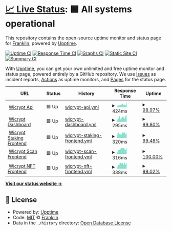 # [📈 Live Status](https://status.xend.tools): <!--live status--> **🟩 All systems operational**

This repository contains the open-source uptime monitor and status page for [Franklin](https://frank.bluebecks.com), powered by [Upptime](https://github.com/upptime/upptime).

[![Uptime CI](https://github.com/franko4don/status/workflows/Uptime%20CI/badge.svg)](https://github.com/franko4don/status/actions?query=workflow%3A%22Uptime+CI%22)
[![Response Time CI](https://github.com/franko4don/status/workflows/Response%20Time%20CI/badge.svg)](https://github.com/franko4don/status/actions?query=workflow%3A%22Response+Time+CI%22)
[![Graphs CI](https://github.com/franko4don/status/workflows/Graphs%20CI/badge.svg)](https://github.com/franko4don/status/actions?query=workflow%3A%22Graphs+CI%22)
[![Static Site CI](https://github.com/franko4don/status/workflows/Static%20Site%20CI/badge.svg)](https://github.com/franko4don/status/actions?query=workflow%3A%22Static+Site+CI%22)
[![Summary CI](https://github.com/franko4don/status/workflows/Summary%20CI/badge.svg)](https://github.com/franko4don/status/actions?query=workflow%3A%22Summary+CI%22)

With [Upptime](https://upptime.js.org), you can get your own unlimited and free uptime monitor and status page, powered entirely by a GitHub repository. We use [Issues](https://github.com/franko4don/status/issues) as incident reports, [Actions](https://github.com/franko4don/status/actions) as uptime monitors, and [Pages](https://status.xend.tools) for the status page.

<!--start: status pages-->
<!-- This summary is generated by Upptime (https://github.com/upptime/upptime) -->
<!-- Do not edit this manually, your changes will be overwritten -->
<!-- prettier-ignore -->
| URL | Status | History | Response Time | Uptime |
| --- | ------ | ------- | ------------- | ------ |
| <img alt="" src="https://wicrypt.com/favicon.ico" height="13"> [Wicrypt Api](https://api.wicrypt.com/api/v2/healthCheck/liveness) | 🟩 Up | [wicrypt-api.yml](https://github.com/franko4don/status/commits/HEAD/history/wicrypt-api.yml) | <details><summary><img alt="Response time graph" src="./graphs/wicrypt-api/response-time-week.png" height="20"> 424ms</summary><br><a href="https://status.xend.tools/history/wicrypt-api"><img alt="Response time 448" src="https://img.shields.io/endpoint?url=https%3A%2F%2Fraw.githubusercontent.com%2Ffranko4don%2Fstatus%2FHEAD%2Fapi%2Fwicrypt-api%2Fresponse-time.json"></a><br><a href="https://status.xend.tools/history/wicrypt-api"><img alt="24-hour response time 540" src="https://img.shields.io/endpoint?url=https%3A%2F%2Fraw.githubusercontent.com%2Ffranko4don%2Fstatus%2FHEAD%2Fapi%2Fwicrypt-api%2Fresponse-time-day.json"></a><br><a href="https://status.xend.tools/history/wicrypt-api"><img alt="7-day response time 424" src="https://img.shields.io/endpoint?url=https%3A%2F%2Fraw.githubusercontent.com%2Ffranko4don%2Fstatus%2FHEAD%2Fapi%2Fwicrypt-api%2Fresponse-time-week.json"></a><br><a href="https://status.xend.tools/history/wicrypt-api"><img alt="30-day response time 448" src="https://img.shields.io/endpoint?url=https%3A%2F%2Fraw.githubusercontent.com%2Ffranko4don%2Fstatus%2FHEAD%2Fapi%2Fwicrypt-api%2Fresponse-time-month.json"></a><br><a href="https://status.xend.tools/history/wicrypt-api"><img alt="1-year response time 448" src="https://img.shields.io/endpoint?url=https%3A%2F%2Fraw.githubusercontent.com%2Ffranko4don%2Fstatus%2FHEAD%2Fapi%2Fwicrypt-api%2Fresponse-time-year.json"></a></details> | <details><summary><a href="https://status.xend.tools/history/wicrypt-api">98.97%</a></summary><a href="https://status.xend.tools/history/wicrypt-api"><img alt="All-time uptime 99.32%" src="https://img.shields.io/endpoint?url=https%3A%2F%2Fraw.githubusercontent.com%2Ffranko4don%2Fstatus%2FHEAD%2Fapi%2Fwicrypt-api%2Fuptime.json"></a><br><a href="https://status.xend.tools/history/wicrypt-api"><img alt="24-hour uptime 96.81%" src="https://img.shields.io/endpoint?url=https%3A%2F%2Fraw.githubusercontent.com%2Ffranko4don%2Fstatus%2FHEAD%2Fapi%2Fwicrypt-api%2Fuptime-day.json"></a><br><a href="https://status.xend.tools/history/wicrypt-api"><img alt="7-day uptime 98.97%" src="https://img.shields.io/endpoint?url=https%3A%2F%2Fraw.githubusercontent.com%2Ffranko4don%2Fstatus%2FHEAD%2Fapi%2Fwicrypt-api%2Fuptime-week.json"></a><br><a href="https://status.xend.tools/history/wicrypt-api"><img alt="30-day uptime 99.32%" src="https://img.shields.io/endpoint?url=https%3A%2F%2Fraw.githubusercontent.com%2Ffranko4don%2Fstatus%2FHEAD%2Fapi%2Fwicrypt-api%2Fuptime-month.json"></a><br><a href="https://status.xend.tools/history/wicrypt-api"><img alt="1-year uptime 99.32%" src="https://img.shields.io/endpoint?url=https%3A%2F%2Fraw.githubusercontent.com%2Ffranko4don%2Fstatus%2FHEAD%2Fapi%2Fwicrypt-api%2Fuptime-year.json"></a></details>
| <img alt="" src="https://icons.duckduckgo.com/ip3/dashboard.wicrypt.com.ico" height="13"> [Wicrypt Dashboard](https://dashboard.wicrypt.com) | 🟩 Up | [wicrypt-dashboard.yml](https://github.com/franko4don/status/commits/HEAD/history/wicrypt-dashboard.yml) | <details><summary><img alt="Response time graph" src="./graphs/wicrypt-dashboard/response-time-week.png" height="20"> 295ms</summary><br><a href="https://status.xend.tools/history/wicrypt-dashboard"><img alt="Response time 347" src="https://img.shields.io/endpoint?url=https%3A%2F%2Fraw.githubusercontent.com%2Ffranko4don%2Fstatus%2FHEAD%2Fapi%2Fwicrypt-dashboard%2Fresponse-time.json"></a><br><a href="https://status.xend.tools/history/wicrypt-dashboard"><img alt="24-hour response time 351" src="https://img.shields.io/endpoint?url=https%3A%2F%2Fraw.githubusercontent.com%2Ffranko4don%2Fstatus%2FHEAD%2Fapi%2Fwicrypt-dashboard%2Fresponse-time-day.json"></a><br><a href="https://status.xend.tools/history/wicrypt-dashboard"><img alt="7-day response time 295" src="https://img.shields.io/endpoint?url=https%3A%2F%2Fraw.githubusercontent.com%2Ffranko4don%2Fstatus%2FHEAD%2Fapi%2Fwicrypt-dashboard%2Fresponse-time-week.json"></a><br><a href="https://status.xend.tools/history/wicrypt-dashboard"><img alt="30-day response time 347" src="https://img.shields.io/endpoint?url=https%3A%2F%2Fraw.githubusercontent.com%2Ffranko4don%2Fstatus%2FHEAD%2Fapi%2Fwicrypt-dashboard%2Fresponse-time-month.json"></a><br><a href="https://status.xend.tools/history/wicrypt-dashboard"><img alt="1-year response time 347" src="https://img.shields.io/endpoint?url=https%3A%2F%2Fraw.githubusercontent.com%2Ffranko4don%2Fstatus%2FHEAD%2Fapi%2Fwicrypt-dashboard%2Fresponse-time-year.json"></a></details> | <details><summary><a href="https://status.xend.tools/history/wicrypt-dashboard">99.80%</a></summary><a href="https://status.xend.tools/history/wicrypt-dashboard"><img alt="All-time uptime 99.94%" src="https://img.shields.io/endpoint?url=https%3A%2F%2Fraw.githubusercontent.com%2Ffranko4don%2Fstatus%2FHEAD%2Fapi%2Fwicrypt-dashboard%2Fuptime.json"></a><br><a href="https://status.xend.tools/history/wicrypt-dashboard"><img alt="24-hour uptime 100.00%" src="https://img.shields.io/endpoint?url=https%3A%2F%2Fraw.githubusercontent.com%2Ffranko4don%2Fstatus%2FHEAD%2Fapi%2Fwicrypt-dashboard%2Fuptime-day.json"></a><br><a href="https://status.xend.tools/history/wicrypt-dashboard"><img alt="7-day uptime 99.80%" src="https://img.shields.io/endpoint?url=https%3A%2F%2Fraw.githubusercontent.com%2Ffranko4don%2Fstatus%2FHEAD%2Fapi%2Fwicrypt-dashboard%2Fuptime-week.json"></a><br><a href="https://status.xend.tools/history/wicrypt-dashboard"><img alt="30-day uptime 99.94%" src="https://img.shields.io/endpoint?url=https%3A%2F%2Fraw.githubusercontent.com%2Ffranko4don%2Fstatus%2FHEAD%2Fapi%2Fwicrypt-dashboard%2Fuptime-month.json"></a><br><a href="https://status.xend.tools/history/wicrypt-dashboard"><img alt="1-year uptime 99.94%" src="https://img.shields.io/endpoint?url=https%3A%2F%2Fraw.githubusercontent.com%2Ffranko4don%2Fstatus%2FHEAD%2Fapi%2Fwicrypt-dashboard%2Fuptime-year.json"></a></details>
| <img alt="" src="https://icons.duckduckgo.com/ip3/stake.wicrypt.com.ico" height="13"> [Wicrypt Staking Frontend](https://stake.wicrypt.com) | 🟩 Up | [wicrypt-staking-frontend.yml](https://github.com/franko4don/status/commits/HEAD/history/wicrypt-staking-frontend.yml) | <details><summary><img alt="Response time graph" src="./graphs/wicrypt-staking-frontend/response-time-week.png" height="20"> 320ms</summary><br><a href="https://status.xend.tools/history/wicrypt-staking-frontend"><img alt="Response time 348" src="https://img.shields.io/endpoint?url=https%3A%2F%2Fraw.githubusercontent.com%2Ffranko4don%2Fstatus%2FHEAD%2Fapi%2Fwicrypt-staking-frontend%2Fresponse-time.json"></a><br><a href="https://status.xend.tools/history/wicrypt-staking-frontend"><img alt="24-hour response time 366" src="https://img.shields.io/endpoint?url=https%3A%2F%2Fraw.githubusercontent.com%2Ffranko4don%2Fstatus%2FHEAD%2Fapi%2Fwicrypt-staking-frontend%2Fresponse-time-day.json"></a><br><a href="https://status.xend.tools/history/wicrypt-staking-frontend"><img alt="7-day response time 320" src="https://img.shields.io/endpoint?url=https%3A%2F%2Fraw.githubusercontent.com%2Ffranko4don%2Fstatus%2FHEAD%2Fapi%2Fwicrypt-staking-frontend%2Fresponse-time-week.json"></a><br><a href="https://status.xend.tools/history/wicrypt-staking-frontend"><img alt="30-day response time 348" src="https://img.shields.io/endpoint?url=https%3A%2F%2Fraw.githubusercontent.com%2Ffranko4don%2Fstatus%2FHEAD%2Fapi%2Fwicrypt-staking-frontend%2Fresponse-time-month.json"></a><br><a href="https://status.xend.tools/history/wicrypt-staking-frontend"><img alt="1-year response time 348" src="https://img.shields.io/endpoint?url=https%3A%2F%2Fraw.githubusercontent.com%2Ffranko4don%2Fstatus%2FHEAD%2Fapi%2Fwicrypt-staking-frontend%2Fresponse-time-year.json"></a></details> | <details><summary><a href="https://status.xend.tools/history/wicrypt-staking-frontend">99.48%</a></summary><a href="https://status.xend.tools/history/wicrypt-staking-frontend"><img alt="All-time uptime 99.84%" src="https://img.shields.io/endpoint?url=https%3A%2F%2Fraw.githubusercontent.com%2Ffranko4don%2Fstatus%2FHEAD%2Fapi%2Fwicrypt-staking-frontend%2Fuptime.json"></a><br><a href="https://status.xend.tools/history/wicrypt-staking-frontend"><img alt="24-hour uptime 100.00%" src="https://img.shields.io/endpoint?url=https%3A%2F%2Fraw.githubusercontent.com%2Ffranko4don%2Fstatus%2FHEAD%2Fapi%2Fwicrypt-staking-frontend%2Fuptime-day.json"></a><br><a href="https://status.xend.tools/history/wicrypt-staking-frontend"><img alt="7-day uptime 99.48%" src="https://img.shields.io/endpoint?url=https%3A%2F%2Fraw.githubusercontent.com%2Ffranko4don%2Fstatus%2FHEAD%2Fapi%2Fwicrypt-staking-frontend%2Fuptime-week.json"></a><br><a href="https://status.xend.tools/history/wicrypt-staking-frontend"><img alt="30-day uptime 99.84%" src="https://img.shields.io/endpoint?url=https%3A%2F%2Fraw.githubusercontent.com%2Ffranko4don%2Fstatus%2FHEAD%2Fapi%2Fwicrypt-staking-frontend%2Fuptime-month.json"></a><br><a href="https://status.xend.tools/history/wicrypt-staking-frontend"><img alt="1-year uptime 99.84%" src="https://img.shields.io/endpoint?url=https%3A%2F%2Fraw.githubusercontent.com%2Ffranko4don%2Fstatus%2FHEAD%2Fapi%2Fwicrypt-staking-frontend%2Fuptime-year.json"></a></details>
| <img alt="" src="https://icons.duckduckgo.com/ip3/scan.wicrypt.com.ico" height="13"> [Wicrypt Scan Frontend](https://scan.wicrypt.com) | 🟩 Up | [wicrypt-scan-frontend.yml](https://github.com/franko4don/status/commits/HEAD/history/wicrypt-scan-frontend.yml) | <details><summary><img alt="Response time graph" src="./graphs/wicrypt-scan-frontend/response-time-week.png" height="20"> 316ms</summary><br><a href="https://status.xend.tools/history/wicrypt-scan-frontend"><img alt="Response time 350" src="https://img.shields.io/endpoint?url=https%3A%2F%2Fraw.githubusercontent.com%2Ffranko4don%2Fstatus%2FHEAD%2Fapi%2Fwicrypt-scan-frontend%2Fresponse-time.json"></a><br><a href="https://status.xend.tools/history/wicrypt-scan-frontend"><img alt="24-hour response time 396" src="https://img.shields.io/endpoint?url=https%3A%2F%2Fraw.githubusercontent.com%2Ffranko4don%2Fstatus%2FHEAD%2Fapi%2Fwicrypt-scan-frontend%2Fresponse-time-day.json"></a><br><a href="https://status.xend.tools/history/wicrypt-scan-frontend"><img alt="7-day response time 316" src="https://img.shields.io/endpoint?url=https%3A%2F%2Fraw.githubusercontent.com%2Ffranko4don%2Fstatus%2FHEAD%2Fapi%2Fwicrypt-scan-frontend%2Fresponse-time-week.json"></a><br><a href="https://status.xend.tools/history/wicrypt-scan-frontend"><img alt="30-day response time 350" src="https://img.shields.io/endpoint?url=https%3A%2F%2Fraw.githubusercontent.com%2Ffranko4don%2Fstatus%2FHEAD%2Fapi%2Fwicrypt-scan-frontend%2Fresponse-time-month.json"></a><br><a href="https://status.xend.tools/history/wicrypt-scan-frontend"><img alt="1-year response time 350" src="https://img.shields.io/endpoint?url=https%3A%2F%2Fraw.githubusercontent.com%2Ffranko4don%2Fstatus%2FHEAD%2Fapi%2Fwicrypt-scan-frontend%2Fresponse-time-year.json"></a></details> | <details><summary><a href="https://status.xend.tools/history/wicrypt-scan-frontend">100.00%</a></summary><a href="https://status.xend.tools/history/wicrypt-scan-frontend"><img alt="All-time uptime 100.00%" src="https://img.shields.io/endpoint?url=https%3A%2F%2Fraw.githubusercontent.com%2Ffranko4don%2Fstatus%2FHEAD%2Fapi%2Fwicrypt-scan-frontend%2Fuptime.json"></a><br><a href="https://status.xend.tools/history/wicrypt-scan-frontend"><img alt="24-hour uptime 100.00%" src="https://img.shields.io/endpoint?url=https%3A%2F%2Fraw.githubusercontent.com%2Ffranko4don%2Fstatus%2FHEAD%2Fapi%2Fwicrypt-scan-frontend%2Fuptime-day.json"></a><br><a href="https://status.xend.tools/history/wicrypt-scan-frontend"><img alt="7-day uptime 100.00%" src="https://img.shields.io/endpoint?url=https%3A%2F%2Fraw.githubusercontent.com%2Ffranko4don%2Fstatus%2FHEAD%2Fapi%2Fwicrypt-scan-frontend%2Fuptime-week.json"></a><br><a href="https://status.xend.tools/history/wicrypt-scan-frontend"><img alt="30-day uptime 100.00%" src="https://img.shields.io/endpoint?url=https%3A%2F%2Fraw.githubusercontent.com%2Ffranko4don%2Fstatus%2FHEAD%2Fapi%2Fwicrypt-scan-frontend%2Fuptime-month.json"></a><br><a href="https://status.xend.tools/history/wicrypt-scan-frontend"><img alt="1-year uptime 100.00%" src="https://img.shields.io/endpoint?url=https%3A%2F%2Fraw.githubusercontent.com%2Ffranko4don%2Fstatus%2FHEAD%2Fapi%2Fwicrypt-scan-frontend%2Fuptime-year.json"></a></details>
| <img alt="" src="https://icons.duckduckgo.com/ip3/nft.wicrypt.com.ico" height="13"> [Wicrypt NFT Frontend](https://nft.wicrypt.com) | 🟩 Up | [wicrypt-nft-frontend.yml](https://github.com/franko4don/status/commits/HEAD/history/wicrypt-nft-frontend.yml) | <details><summary><img alt="Response time graph" src="./graphs/wicrypt-nft-frontend/response-time-week.png" height="20"> 338ms</summary><br><a href="https://status.xend.tools/history/wicrypt-nft-frontend"><img alt="Response time 343" src="https://img.shields.io/endpoint?url=https%3A%2F%2Fraw.githubusercontent.com%2Ffranko4don%2Fstatus%2FHEAD%2Fapi%2Fwicrypt-nft-frontend%2Fresponse-time.json"></a><br><a href="https://status.xend.tools/history/wicrypt-nft-frontend"><img alt="24-hour response time 432" src="https://img.shields.io/endpoint?url=https%3A%2F%2Fraw.githubusercontent.com%2Ffranko4don%2Fstatus%2FHEAD%2Fapi%2Fwicrypt-nft-frontend%2Fresponse-time-day.json"></a><br><a href="https://status.xend.tools/history/wicrypt-nft-frontend"><img alt="7-day response time 338" src="https://img.shields.io/endpoint?url=https%3A%2F%2Fraw.githubusercontent.com%2Ffranko4don%2Fstatus%2FHEAD%2Fapi%2Fwicrypt-nft-frontend%2Fresponse-time-week.json"></a><br><a href="https://status.xend.tools/history/wicrypt-nft-frontend"><img alt="30-day response time 343" src="https://img.shields.io/endpoint?url=https%3A%2F%2Fraw.githubusercontent.com%2Ffranko4don%2Fstatus%2FHEAD%2Fapi%2Fwicrypt-nft-frontend%2Fresponse-time-month.json"></a><br><a href="https://status.xend.tools/history/wicrypt-nft-frontend"><img alt="1-year response time 343" src="https://img.shields.io/endpoint?url=https%3A%2F%2Fraw.githubusercontent.com%2Ffranko4don%2Fstatus%2FHEAD%2Fapi%2Fwicrypt-nft-frontend%2Fresponse-time-year.json"></a></details> | <details><summary><a href="https://status.xend.tools/history/wicrypt-nft-frontend">99.02%</a></summary><a href="https://status.xend.tools/history/wicrypt-nft-frontend"><img alt="All-time uptime 99.71%" src="https://img.shields.io/endpoint?url=https%3A%2F%2Fraw.githubusercontent.com%2Ffranko4don%2Fstatus%2FHEAD%2Fapi%2Fwicrypt-nft-frontend%2Fuptime.json"></a><br><a href="https://status.xend.tools/history/wicrypt-nft-frontend"><img alt="24-hour uptime 100.00%" src="https://img.shields.io/endpoint?url=https%3A%2F%2Fraw.githubusercontent.com%2Ffranko4don%2Fstatus%2FHEAD%2Fapi%2Fwicrypt-nft-frontend%2Fuptime-day.json"></a><br><a href="https://status.xend.tools/history/wicrypt-nft-frontend"><img alt="7-day uptime 99.02%" src="https://img.shields.io/endpoint?url=https%3A%2F%2Fraw.githubusercontent.com%2Ffranko4don%2Fstatus%2FHEAD%2Fapi%2Fwicrypt-nft-frontend%2Fuptime-week.json"></a><br><a href="https://status.xend.tools/history/wicrypt-nft-frontend"><img alt="30-day uptime 99.71%" src="https://img.shields.io/endpoint?url=https%3A%2F%2Fraw.githubusercontent.com%2Ffranko4don%2Fstatus%2FHEAD%2Fapi%2Fwicrypt-nft-frontend%2Fuptime-month.json"></a><br><a href="https://status.xend.tools/history/wicrypt-nft-frontend"><img alt="1-year uptime 99.71%" src="https://img.shields.io/endpoint?url=https%3A%2F%2Fraw.githubusercontent.com%2Ffranko4don%2Fstatus%2FHEAD%2Fapi%2Fwicrypt-nft-frontend%2Fuptime-year.json"></a></details>

<!--end: status pages-->

[**Visit our status website →**](https://status.xend.tools)

## 📄 License

- Powered by: [Upptime](https://github.com/upptime/upptime)
- Code: [MIT](./LICENSE) © [Franklin](https://frank.bluebecks.com)
- Data in the `./history` directory: [Open Database License](https://opendatacommons.org/licenses/odbl/1-0/)

